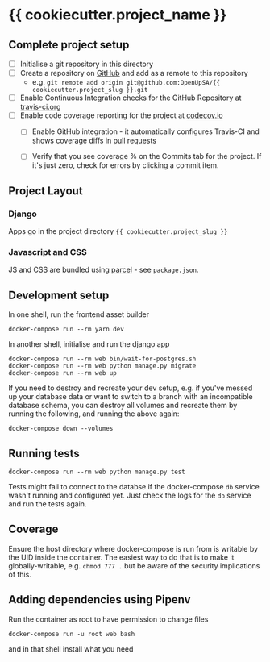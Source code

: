 {{ cookiecutter.project_name }}
===============================


Complete project setup
----------------------

- [ ] Initialise a git repository in this directory
- [ ] Create a repository on [GitHub](https://github.com/OpenUpSA) and add as a remote to this repository
  - e.g. `git remote add origin git@github.com:OpenUpSA/{{ cookiecutter.project_slug }}.git`
- [ ] Enable Continuous Integration checks for the GitHub Repository at [travis-ci.org](https://travis-ci.org)
- [ ] Enable code coverage reporting for the project at [codecov.io](https://codecov.io)
  - [ ] Enable GitHub integration - it automatically configures Travis-CI and shows coverage diffs in pull requests
  - [ ] Verify that you see coverage % on the Commits tab for the project. If it's just zero, check for errors by clicking a commit item.


Project Layout
--------------

### Django

Apps go in the project directory `{{ cookiecutter.project_slug }}`

### Javascript and CSS

JS and CSS are bundled using [parcel](https://parceljs.org/) - see `package.json`.


Development setup
-----------------

In one shell, run the frontend asset builder

    docker-compose run --rm yarn dev


In another shell, initialise and run the django app

    docker-compose run --rm web bin/wait-for-postgres.sh
    docker-compose run --rm web python manage.py migrate
    docker-compose run --rm web up


If you need to destroy and recreate your dev setup, e.g. if you've messed up your
database data or want to switch to a branch with an incompatible database schema,
you can destroy all volumes and recreate them by running the following, and running
the above again:

    docker-compose down --volumes


Running tests
-------------

    docker-compose run --rm web python manage.py test

Tests might fail to connect to the databse if the docker-compose `db` service wasn't running and configured yet. Just check the logs for the `db` service and run the tests again.


## Coverage

Ensure the host directory where docker-compose is run from is writable by the UID inside the container. The easiest way to do that is to make it globally-writable, e.g. `chmod 777 .` but be aware of the security implications of this.


Adding dependencies using Pipenv
--------------------------------

Run the container as root to have permission to change files

    docker-compose run -u root web bash

and in that shell install what you need
